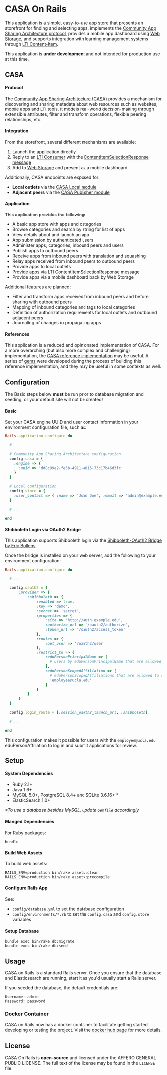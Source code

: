 # CASA On Rails

This application is a simple, easy-to-use app store that presents an storefront for finding and selecting apps, implements the [Community App Sharing Architecture protocol](http://imsglobal.github.io/casa-protocol), provides a mobile app dashboard using [Web Storage](http://dev.w3.org/html5/webstorage), and supports integration with learning management systems through [LTI Content-Item](http://www.imsglobal.org/lti/ltiv1p2pd/ltiCIMv1p0pd.html).

This application is **under development** and not intended for production use at this time.

## CASA

#### Protocol

The [Community App Sharing Architecture (CASA)](http://imsglobal.github.io/casa-protocol) provides a mechanism for discovering and sharing metadata about web resources such as websites, mobile apps and LTI tools. It models real-world decision-making through extensible attributes, filter and transform operations, flexible peering relationships, etc.

#### Integration

From the storefront, several different mechanisms are available:

1. Launch the application directly
2. Reply to an [LTI Consumer](http://www.imsglobal.org/lti) with the [ContentItemSelectionResponse message](http://www.imsglobal.org/lti/ltiv1p2pd/ltiCIMv1p0pd.html)
3. Add to [Web Storage](http://dev.w3.org/html5/webstorage) and present as a mobile dashboard

Additionally, CASA endpoints are exposed for:

* **Local outlets** via the [CASA Local module](http://imsglobal.github.io/casa-protocol/#Module/Local)
* **Adjacent peers** via the [CASA Publisher module](http://imsglobal.github.io/casa-protocol/#Module/Publisher)

#### Application

This application provides the following:

* A basic app store with apps and categories
* Browse categories and search by string for list of apps
* View details about and launch an app
* App submission by authenticated users
* Administer apps, categories, inbound peers and users
* Publish apps to outbound peers
* Receive apps from inbound peers with translation and squashing
* Relay apps received from inbound peers to outbound peers
* Provide apps to local outlets
* Provide apps via LTI ContentItemSelectionResponse message
* Provide apps via a mobile dashboard back by Web Storage

Additional features are planned:

* Filter and transform apps received from inbound peers and before sharing with outbound peers
* Mapping of inbound categories and tags to local categories
* Definition of authorization requirements for local outlets and outbound adjacent peers
* Journaling of changes to propagating apps

#### References

This application is a reduced and opinionated implementation of CASA. For a more overarching (but also more complex and challenging) implementation, the [CASA reference implementation](https://github.com/imsglobal/casa) may be useful. A series of [gems](https://github.com/imsglobal) were developed during the process of building this reference implementation, and they may be useful in some contexts as well.

## Configuration

The Basic steps below **must** be run prior to database migration and seeding, or your default site will not be created!

#### Basic

Set your CASA engine UUID and user contact information in your environment configuration file, such as:

```ruby
Rails.application.configure do

  # ..

  # Community App Sharing Architecture configuration
  config.casa = {
    :engine => {
      :uuid => 'dd8c99e2-fe5b-4911-a815-73c17b46d3fc'
    }
  }

  # Local configuration
  config.store = {
    :user_contact => { :name => 'John Doe', :email => 'admin@example.edu' }
  }

  # ..

end
```

#### Shibboleth Login via OAuth2 Bridge

This application supports Shibboleth login via the [Shibboleth-OAuth2 Bridge by Eric Bollens](https://github.com/ebollens/shib-oauth2-bridge).

Once the bridge is installed on your web server, add the following to your environment configuration:

```ruby
Rails.application.configure do

  # ..

  config.oauth2 = {
      :provider => {
          :shibboleth => {
              :enabled => true,
              :key => 'demo',
              :secret => 'secret',
              :properties => {
                  :site => 'http://auth.example.edu',
                  :authorize_url => '/oauth2/authorize',
                  :token_url => '/oauth2/access_token'
              },
              :routes => {
                  :get_user => '/oauth2/user'
              },
              :restrict_to => {
                  :eduPersonPrincipalName => [
                    # users by eduPersonPrincipalName that are allowed to submit apps
                  ],
                  :eduPersonScopedAffiliation => [
                    # eduPersonScopedAffiliations that are allowed to submit apps
                    'employee@ucla.edu'
                  ]
              }
          }
      }
  }

  config.login_route = [:session_oauth2_launch_url, :shibboleth]

  # ..

end
```

This configuration makes it possible for users with the `employee@ucla.edu` eduPersonAffiliation to log in and submit applications for review.

## Setup

#### System Dependencies

* Ruby 2.1+
* Java 1.6+
* MySQL 5.0+, PostgreSQL 8.4+ and SQLite 3.6.16+ *
* ElasticSearch 1.0+

*\*To use a database besides MySQL, update `Gemfile` accordingly*

#### Manged Dependencies

For Ruby packages:

```
bundle
```

#### Build Web Assets

To build web assets:

```
RAILS_ENV=production bin/rake assets:clean
RAILS_ENV=production bin/rake assets:precompile
```

#### Configure Rails App

See:

* `config/database.yml` to set the database configuration
* `config/environments/*.rb` to set the `config.casa` and `config.store` variables

#### Setup Database

```
bundle exec bin/rake db:migrate
bundle exec bin/rake db:seed
```

## Usage

CASA on Rails is a standard Rails server. Once you ensure that the database and Elasticsearch are running, start it as you'd usually start a Rails server.

If you seeded the database, the default credentials are:
```
Username: admin
Password: password
```

### Docker Container

CASA on Rails now has a docker container to facilitate getting started developing or testing the project.  Visit the [docker hub page](https://hub.docker.com/r/stevenolen/casa-on-rails/) for more details.

## License

CASA On Rails is **open-source** and licensed under the AFFERO GENERAL PUBLIC LICENSE. The full text of the license may be found in the `LICENSE` file.
